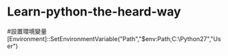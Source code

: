 # Learn-python-the-heard-way

#設置環境變量
[Environment]::SetEnvironmentVariable("Path","$env:Path;C:\Python27","User")